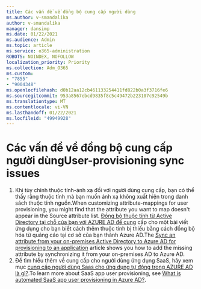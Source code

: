 ```yaml
---
title: Các vấn đề về đồng bộ cung cấp người dùng
ms.author: v-smandalika
author: v-smandalika
manager: dansimp
ms.date: 01/22/2021
ms.audience: Admin
ms.topic: article
ms.service: o365-administration
ROBOTS: NOINDEX, NOFOLLOW
localization_priority: Priority
ms.collection: Adm_O365
ms.custom:
- "7855"
- "9004348"
ms.openlocfilehash: d0b12aa12cb461133254411fd822b0a3f3716fe6
ms.sourcegitcommit: 953a8567ebcd9835f8c5c49472b223107c92549b
ms.translationtype: MT
ms.contentlocale: vi-VN
ms.lasthandoff: 01/22/2021
ms.locfileid: "49949928"
---
```

# <a name="user-provisioning-sync-issues"></a><span data-ttu-id="a93da-102">Các vấn đề về đồng bộ cung cấp người dùng</span><span class="sxs-lookup"><span data-stu-id="a93da-102">User-provisioning sync issues</span></span>

1. <span data-ttu-id="a93da-103">Khi tùy chỉnh thuộc tính-ánh xạ đối với người dùng cung cấp, bạn có thể thấy rằng thuộc tính mà bạn muốn ánh xạ không xuất hiện trong danh sách thuộc tính nguồn.</span><span class="sxs-lookup"><span data-stu-id="a93da-103">When customizing attribute-mappings for user provisioning, you might find that the attribute you want to map doesn't appear in the Source attribute list.</span></span> <span data-ttu-id="a93da-104">[Đồng bộ thuộc tính từ Active Directory tại chỗ của bạn với AZURE AD để cung](https://docs.microsoft.com/azure/active-directory/app-provisioning/user-provisioning-sync-attributes-for-mapping) cấp cho một bài viết ứng dụng cho bạn biết cách thêm thuộc tính bị thiếu bằng cách đồng bộ hóa từ quảng cáo tại cơ sở của bạn thành Azure AD.</span><span class="sxs-lookup"><span data-stu-id="a93da-104">The [Sync an attribute from your on-premises Active Directory to Azure AD for provisioning to an application](https://docs.microsoft.com/azure/active-directory/app-provisioning/user-provisioning-sync-attributes-for-mapping) article shows you how to add the missing attribute by synchronizing it from your on-premises AD to Azure AD.</span></span>
2. <span data-ttu-id="a93da-105">Để tìm hiểu thêm về cung cấp cho người dùng ứng dụng SaaS, hãy xem mục [cung cấp người dùng Saas cho ứng dụng tự động trong AZURE AD là gì?](https://docs.microsoft.com/azure/active-directory/app-provisioning/user-provisioning).</span><span class="sxs-lookup"><span data-stu-id="a93da-105">To learn more about SaaS app user provisioning, see [What is automated SaaS app user provisioning in Azure AD?](https://docs.microsoft.com/azure/active-directory/app-provisioning/user-provisioning).</span></span>